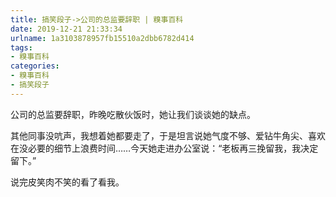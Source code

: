 ```yaml
---
title: 搞笑段子->公司的总监要辞职 | 糗事百科
date: 2019-12-21 21:33:34
urlname: 1a3103878957fb15510a2dbb6782d414
tags: 
- 糗事百科
categories:
- 糗事百科
- 搞笑段子
---
```

公司的总监要辞职，昨晚吃散伙饭时，她让我们谈谈她的缺点。

其他同事没吭声，我想着她都要走了，于是坦言说她气度不够、爱钻牛角尖、喜欢在没必要的细节上浪费时间……今天她走进办公室说：“老板再三挽留我，我决定留下。”

说完皮笑肉不笑的看了看我。


